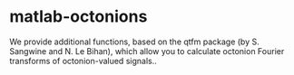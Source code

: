 # matlab-octonions
We provide additional functions, based on the qtfm package (by S. Sangwine and N. Le Bihan), which allow you to calculate octonion Fourier transforms of octonion-valued signals..
